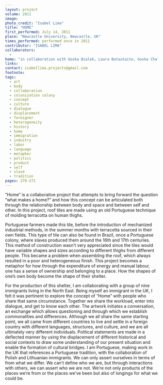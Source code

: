 ```yaml
---
layout: project
volume: 2011
image: 
photo_credit: "Isabel Lima"
title: "HOME"
first_performed: July 14, 2011
place: "Newcastle University, Newcastle, UK"
times_performed: performed once in 2011
contributor: "ISABEL LIMA"
collaborators: 
  - 
home: "in collaboration with Goska Bialek, Laura Butautaite, Goska Chalupka, Michal Chantkowski, Daniel Krzyszczak, Danuta Kudlacik, Katarzyna Petrowska, Tymoteusz Sulek and Dominik Wilczynski"
links: 
contact: isabellima.projects@gmail.com
footnote: 
tags: 
  - art
  - body
  - collaboration
  - colonization colony
  - concept
  - culture
  - dialogue
  - displacement
  - foreigner
  - heterogeneity
  - history
  - home
  - immigration
  - industry
  - labor
  - language
  - metaphor
  - politics
  - product
  - self
  - slave
  - tradition
pages: 270-271
---
```


“Home” is a collaborative project that attempts to bring forward the question “what makes a home?” and how this concept can be articulated both through the relationship between body and space and between self and other. In this project, roof tiles are made using an old Portuguese technique of molding terracotta on human thighs. 

Portuguese farmers made this tile, before the introduction of mechanized industrial methods, in the summer months with terracotta sourced in their own fields. This type of tile can also be found in Brazil, once a Portuguese colony, where slaves produced them around the 16th and 17th centuries. This method of construction wasn’t very appreciated since the tiles would have variable shapes and sizes according to different thighs from different people. This became a problem when assembling the roof, which always resulted in a poor and heterogeneous finish. This project becomes a metaphor for how through the expenditure of energy and manual labour, one has a sense of ownership and belonging to a place. How the shapes of one’s own body become the shape of their shelter. 

For the production of this shelter, I am collaborating with a group of nine immigrants living in the North East. Being myself an immigrant in the UK, I felt it was pertinent to explore the concept of “Home” with people who share that same circumstance. Together we share the workload, enter into dialogue, and get to know each other. The artwork initiates a conversation, an exchange which allows questioning and through which we establish commonalities and differences. Although we all share the same starting point, we all came from different countries to live and settle in a foreign country with different languages, structures, and culture, and we are all ultimately very different individuals. Political statements are made in a deflected manner by using the displacement of different historical and social contexts to draw some understanding of our present situation and enable the formation of cultural bridges. I am Portuguese, making work in the UK that references a Portuguese tradition, with the collaboration of Polish and Lithuanian immigrants. We can only assert ourselves in terms of from what we differ. We can’t define who we are, but through interactions with others, we can assert who we are not. We’re not only products of the places we’re from or the places we’ve been but also of longings for what we could be. 
